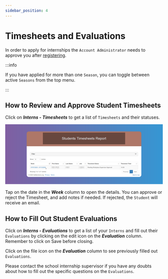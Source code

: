 ```yaml
---
sidebar_position: 4
---
```


# Timesheets and Evaluations

In order to apply for internships the `Account Administrator` needs to approve you after [registering](/internship-providers/getting-started#registering-as-an-internship-provider).

:::info

If you have applied for more than one `Season`, you can toggle between active `Seasons` from the top menu.

:::

## How to Review and Approve Student Timesheets

Click on **_Interns - Timesheets_** to get a list of `Timesheets` and their statuses.

![Interns Timesheets](images/interns-timesheets.png)

Tap on the date in the **_Week_** column to open the details. You can approve or reject the Timesheet, and add notes if needed. If rejected, the `Student` will receive an email.

## How to Fill Out Student Evaluations

Click on **_Interns - Evaluations_** to get a list of your `Interns` and fill out their `Evaluations` by clicking on the edit icon on the **_Evaluation_** column. Remember to click on Save before closing.

Click on the file icon on the **_Evaluation_** column to see previously filled out `Evaluations`.

Please contact the school internship supervisor if you have any doubts about how to fill out the specific questions on the `Evaluations`.
